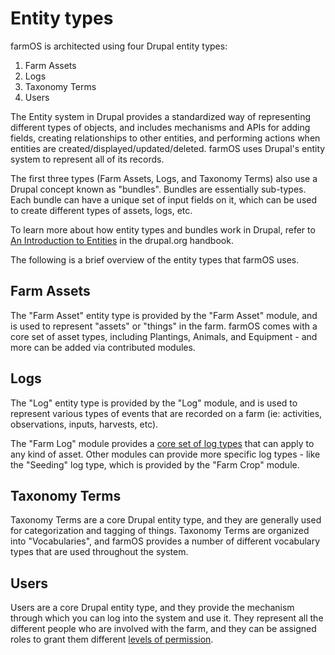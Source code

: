 # Entity types

farmOS is architected using four Drupal entity types:

1. Farm Assets
2. Logs
3. Taxonomy Terms
4. Users

The Entity system in Drupal provides a standardized way of representing
different types of objects, and includes mechanisms and APIs for adding fields,
creating relationships to other entities, and performing actions when entities
are created/displayed/updated/deleted. farmOS uses Drupal's entity system to
represent all of its records.

The first three types (Farm Assets, Logs, and Taxonomy Terms) also use a Drupal
concept known as "bundles". Bundles are essentially sub-types. Each bundle can
have a unique set of input fields on it, which can be used to create different
types of assets, logs, etc.

To learn more about how entity types and bundles work in Drupal, refer to
[An Introduction to Entities] in the drupal.org handbook.

The following is a brief overview of the entity types that farmOS uses.

## Farm Assets

The "Farm Asset" entity type is provided by the "Farm Asset" module, and is used
to represent "assets" or "things" in the farm. farmOS comes with a core set of
asset types, including Plantings, Animals, and Equipment - and more can be added
via contributed modules.

## Logs

The "Log" entity type is provided by the "Log" module, and is used to represent
various types of events that are recorded on a farm (ie: activities,
observations, inputs, harvests, etc).

The "Farm Log" module provides a [core set of log types] that can apply to any
kind of asset. Other modules can provide more specific log types - like the
"Seeding" log type, which is provided by the "Farm Crop" module.

## Taxonomy Terms

Taxonomy Terms are a core Drupal entity type, and they are generally used for
categorization and tagging of things. Taxonomy Terms are organized into
"Vocabularies", and farmOS provides a number of different vocabulary types that
are used throughout the system.

## Users

Users are a core Drupal entity type, and they provide the mechanism through
which you can log into the system and use it. They represent all the different
people who are involved with the farm, and they can be assigned roles to grant
them different [levels of permission].

[An Introduction to Entities]: http://www.drupal.org/node/1261744
[core set of log types]: /guide/logs
[levels of permission]: /guide/roles

